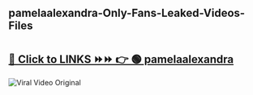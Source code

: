 
 ## pamelaalexandra-Only-Fans-Leaked-Videos-Files

# <h2><a href="https://mediaupload.pro?pamelaalexandra">🔗 Click to LINKS ⏩⏩ 👉 🟢 pamelaalexandra </a></h2>

<a href="https://mediaupload.pro?pamelaalexandra" rel="nofollow" data-target="animated-image.originalLink"><img src="https://i.ibb.co.com/xMMVF88/686577567.gif" alt="Viral Video Original" style="max-width: 100%; display: inline-block;" data-target="animated-image.originalImage"></a>